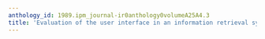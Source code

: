 ```yaml
---
anthology_id: 1989.ipm_journal-ir0anthology0volumeA25A4.3
title: 'Evaluation of the user interface in an information retrieval system: A model'
---
```

